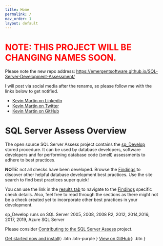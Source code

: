 ```yaml
---
title: Home
permalink: /
nav_order: 1
layout: default
---
```


# <span style="color:red">NOTE: THIS PROJECT WILL BE CHANGING NAMES SOON.</span>

Please note the new repo address:
https://emergentsoftware.github.io/SQL-Server-Development-Assessment/

I will post via social media after the rename, so please follow me with the links below to get notified.

- [Kevin Martin on LinkedIn](https://www.linkedin.com/in/KevinMartinLink)
- [Kevin Martin on Twitter](https://twitter.com/KevinMartinLink)
- [Kevin Martin on GitHub](https://github.com/KevinMartinLink)

# SQL Server Assess Overview
The open source SQL Server Assess project contains the [sp_Develop](https://raw.githubusercontent.com/EmergentSoftware/SQL-Server-Assess/master/sp_Develop.sql) stored procedure. It can be used by database developers, software developers and for performing database code (smell) assessments to adhere to best practices.

**NOTE:** not all checks have been developed. Browse the [Findings](findings) to discover other helpful database development best practices. Use the site search to find best practices super quick!

You can use the link in the [results tab](results-explanations) to navigate to the [Findings](findings) specific check details. Also, feel free to read through the sections as there might not be a check created yet to incorporate other best practices in your development.

sp_Develop runs on SQL Server 2005, 2008, 2008 R2, 2012, 2014,2016, 2017, 2019, Azure SQL Server

Please consider [Contributing to the SQL Server Assess](https://github.com/EmergentSoftware/SQL-Server-Assess/blob/master/CONTRIBUTING.md) project.

[Get started now and install](install-instructions){: .btn .btn-purple }
[View on GitHub](https://github.com/EmergentSoftware/SQL-Server-Assess){: .btn }